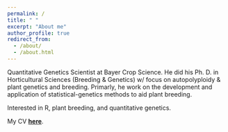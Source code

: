 ```yaml
---
permalink: /
title: " "
excerpt: "About me"
author_profile: true
redirect_from: 
  - /about/
  - /about.html
---
```

 Quantitative Genetics Scientist at Bayer Crop Science. He did his Ph. D. in Horticultural Sciences (Breeding & Genetics) w/ focus on autopolyploidy & plant genetics and breeding. Primarly, he work on the development and application of statistical-genetics methods to aid plant breeding.
 
 Interested in R, plant breeding, and quantitative genetics.
 
  My CV **[here](https://github.com/rramadeu/cv/raw/master/CVAmadeu.pdf)**.
